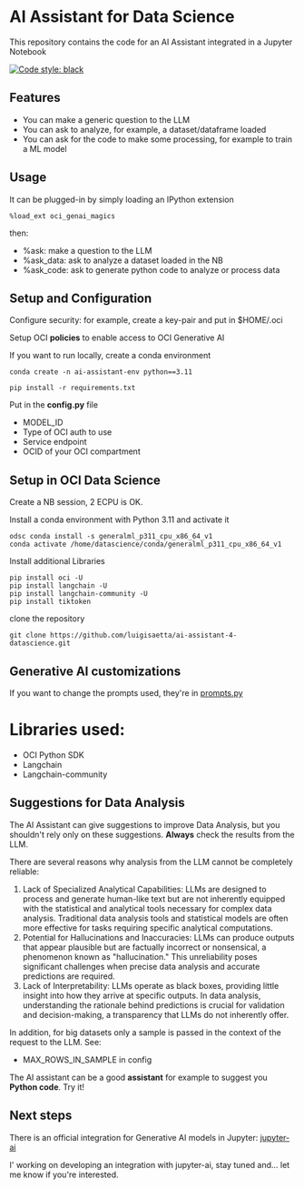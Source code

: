 # AI Assistant for Data Science
This repository contains the code for an AI Assistant integrated in a Jupyter Notebook

[![Code style: black](https://img.shields.io/badge/code%20style-black-000000.svg)](https://github.com/psf/black)

## Features
* You can make a generic question to the LLM
* You can ask to analyze, for example, a dataset/dataframe loaded
* You can ask for the code to make some processing, for example to train a ML model

## Usage
It can be plugged-in by simply loading an IPython extension

```
%load_ext oci_genai_magics
```

then:
* %ask: make a question to the LLM
* %ask_data: ask to analyze a dataset loaded in the NB 
* %ask_code: ask to generate python code to analyze or process data

## Setup and Configuration
Configure security: for example, create a key-pair and put in $HOME/.oci

Setup OCI **policies** to enable access to OCI Generative AI

If you want to run locally, create a conda environment
```
conda create -n ai-assistant-env python==3.11

pip install -r requirements.txt
```

Put in the **config.py** file
* MODEL_ID
* Type of OCI auth to use
* Service endpoint
* OCID of your OCI compartment

## Setup in OCI Data Science
Create a NB session, 2 ECPU is OK.

Install a conda environment with Python 3.11 and activate it

```
odsc conda install -s generalml_p311_cpu_x86_64_v1
conda activate /home/datascience/conda/generalml_p311_cpu_x86_64_v1
```

Install additional Libraries
```
pip install oci -U
pip install langchain -U
pip install langchain-community -U
pip install tiktoken
```

clone the repository
```
git clone https://github.com/luigisaetta/ai-assistant-4-datascience.git
```

## Generative AI customizations
If you want to change the prompts used, they're in 
[prompts.py](https://github.com/luigisaetta/ai-assistant-4-datascience/blob/main/prompts.py)

# Libraries used:
* OCI Python SDK
* Langchain
* Langchain-community

## Suggestions for Data Analysis
The AI Assistant can give suggestions to improve Data Analysis, but you shouldn't rely only on these suggestions.
**Always** check the results from the LLM.

There are several reasons why analysis from the LLM cannot be completely reliable:
1. Lack of Specialized Analytical Capabilities: LLMs are designed to process and generate human-like text but are not inherently equipped with the statistical and analytical tools necessary for complex data analysis. Traditional data analysis tools and statistical models are often more effective for tasks requiring specific analytical computations.
2. Potential for Hallucinations and Inaccuracies: LLMs can produce outputs that appear plausible but are factually incorrect or nonsensical, a phenomenon known as "hallucination." This unreliability poses significant challenges when precise data analysis and accurate predictions are required. 
3. Lack of Interpretability: LLMs operate as black boxes, providing little insight into how they arrive at specific outputs. In data analysis, understanding the rationale behind predictions is crucial for validation and decision-making, a transparency that LLMs do not inherently offer.

In addition, for big datasets only a sample is passed in the context of the request to the LLM. See:
* MAX_ROWS_IN_SAMPLE in config

The AI assistant can be a good **assistant** for example to suggest you **Python code**. Try it!

## Next steps
There is an official integration for Generative AI models in Jupyter: [jupyter-ai](https://github.com/jupyterlab/jupyter-ai)

I' working on developing an integration with jupyter-ai, stay tuned and... let me know if you're interested.


